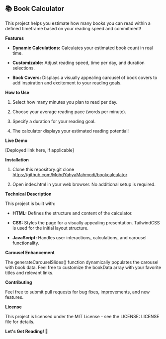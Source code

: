 📚 Book Calculator
---------------------

This project helps you estimate how many books you can read within a defined timeframe based on your reading speed and commitment!

**Features**

*   **Dynamic Calculations:** Calculates your estimated book count in real time.
    
*   **Customizable:** Adjust reading speed, time per day, and duration selections.
    
*   **Book Covers:** Displays a visually appealing carousel of book covers to add inspiration and excitement to your reading goals.
    

**How to Use**

1.  Select how many minutes you plan to read per day.
    
2.  Choose your average reading pace (words per minute).
    
3.  Specify a duration for your reading goal.
    
4.  The calculator displays your estimated reading potential!
    

**Live Demo**

\[Deployed link here, if applicable\]

**Installation**

1.  Clone this repository:git clone https://github.com/MohdYahyaMahmodi/bookcalculator
    
2.  Open index.html in your web browser. No additional setup is required.
    

**Technical Description**

This project is built with:

*   **HTML:** Defines the structure and content of the calculator.
    
*   **CSS:** Styles the page for a visually appealing presentation. TailwindCSS is used for the initial layout structure.
    
*   **JavaScript:** Handles user interactions, calculations, and carousel functionality.
    

**Carousel Enhancement**

The generateCarouselSlides() function dynamically populates the carousel with book data. Feel free to customize the bookData array with your favorite titles and relevant links.

**Contributing**

Feel free to submit pull requests for bug fixes, improvements, and new features.

**License**

This project is licensed under the MIT License - see the LICENSE: LICENSE file for details.

**Let's Get Reading! 📖**